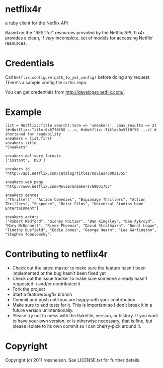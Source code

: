 netflix4r
==========

a ruby client for the Netflix API 

Based on the "RESTful" resources provided by the Netflix API, flix4r provides a clean, if _very_ incomplete, set of models for accessing Netflix' resources.

Credentials
===========

Call `Netflix.configure(path_to_yml_config)` before doing any request. There's a sample config file in this repo.

You can get credentials from http://developer.netflix.com/.

Example
==========

    list = Netflix::Title.search(:term => 'sneakers', :max_results => 2)
    [#<Netflix::Title:0x57f0f58 ...>, #<Netflix::Title:0x57f0f58 ...>] # shortened for readability
    sneakers = list.first
    sneakers.title
    "Sneakers"

    sneakers.delivery_formats
    ['instant', 'DVD']

    sneakers.id
    "http://api.netflix.com/catalog/titles/movies/60031755"

    sneakers.web_page
    "http://www.netflix.com/Movie/Sneakers/60031755"

    sneakers.genres
    ["Thrillers", "Action Comedies", "Espionage Thrillers", "Action Thrillers", "Suspense", "Heist Films", "Universal Studios Home Entertainment"]

    sneakers.actors
    ["Robert Redford", "Sidney Poitier", "Ben Kingsley", "Dan Aykroyd", "Mary McDonnell", "River Phoenix", "David Strathairn", "Donal Logue", "Timothy Busfield", "Eddie Jones", "George Hearn", "Lee Garlington", "Stephen Tobolowsky"]


Contributing to netflix4r
=========

* Check out the latest master to make sure the feature hasn't been implemented or the bug hasn't been fixed yet
* Check out the issue tracker to make sure someone already hasn't requested it and/or contributed it
* Fork the project
* Start a feature/bugfix branch
* Commit and push until you are happy with your contribution
* Make sure to add tests for it. This is important so I don't break it in a future version unintentionally.
* Please try not to mess with the Rakefile, version, or history. If you want to have your own version, or is otherwise necessary, that is fine, but please isolate to its own commit so I can cherry-pick around it.

Copyright
==

Copyright (c) 2011 rossnelson. See LICENSE.txt for
further details.

